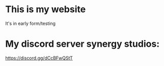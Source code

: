 # This is my website
It's in early form/testing
# My discord server synergy studios:
https://discord.gg/dCcBFwQStT
